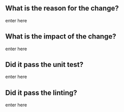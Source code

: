 
## What is the reason for the change?

enter here

## What is the impact of the change?

enter here

## Did it pass the unit test?

enter here

## Did it pass the linting?

enter here